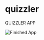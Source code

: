 # quizzler

QUIZZLER APP

![Finished App](https://github.com/londonappbrewery/Images/blob/master/quizzler-demo.gif)

